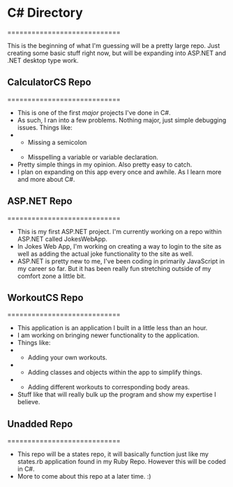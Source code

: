 # C# Directory
============================</br>

This is the beginning of what I'm guessing will be a pretty large repo. Just creating some basic stuff right now, but will be expanding into ASP.NET and .NET desktop type work.

## CalculatorCS Repo
============================</br>
- This is one of the first *major* projects I've done in C#. 
- As such, I ran into a few problems. Nothing major, just simple debugging issues. Things like: 
- * Missing a semicolon
- * Misspelling a variable or variable declaration.
- Pretty simple things in my opinion. Also pretty easy to catch. 
- I plan on expanding on this app every once and awhile. As I learn more and more about C#.

## ASP.NET Repo
============================</br>
- This is my first ASP.NET project. I'm currently working on a repo within ASP.NET called JokesWebApp. 
- In Jokes Web App, I'm working on creating a way to login to the site as well as adding the actual joke functionality to the site as well. 
- ASP.NET is pretty new to me, I've been coding in primarily JavaScript in my career so far. But it has been really fun stretching outside of my comfort zone a little bit.

## WorkoutCS Repo
============================</br>
- This application is an application I built in a little less than an hour.
- I am working on bringing newer functionality to the application. 
- Things like: 
- * Adding your own workouts.
- * Adding classes and objects within the app to simplify things.
- * Adding different workouts to corresponding body areas.
- Stuff like that will really bulk up the program and show my expertise I believe. 

## Unadded Repo
============================</br>
- This repo will be a states repo, it will basically function just like my states.rb application found in my Ruby Repo. However this will be coded in C#. 
- More to come about this repo at a later time. :) 